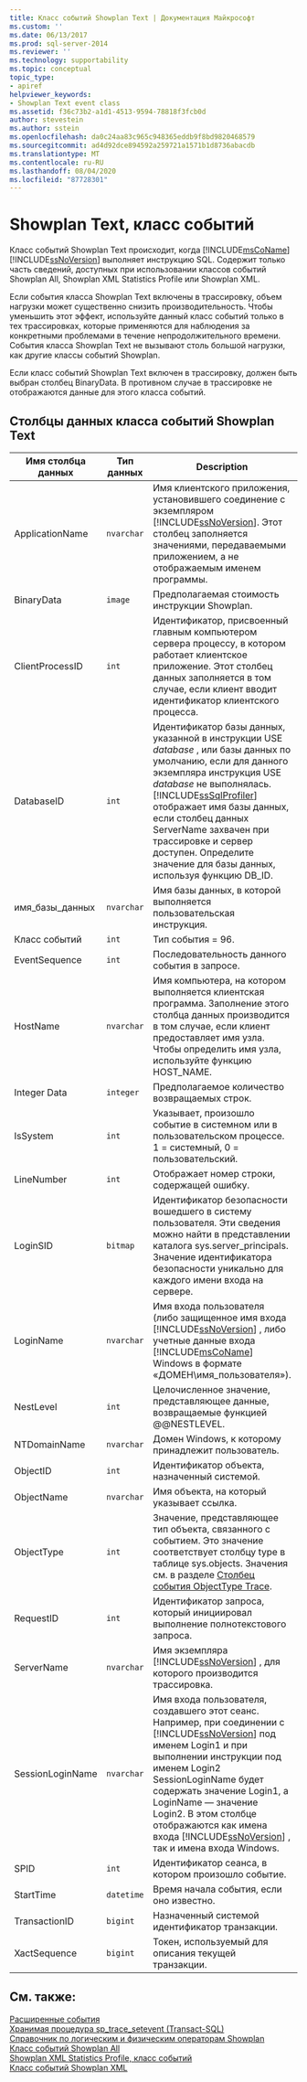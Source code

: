 ```yaml
---
title: Класс событий Showplan Text | Документация Майкрософт
ms.custom: ''
ms.date: 06/13/2017
ms.prod: sql-server-2014
ms.reviewer: ''
ms.technology: supportability
ms.topic: conceptual
topic_type:
- apiref
helpviewer_keywords:
- Showplan Text event class
ms.assetid: f36c73b2-a1d1-4513-9594-78818f3fcb0d
author: stevestein
ms.author: sstein
ms.openlocfilehash: da0c24aa83c965c948365eddb9f8bd9820468579
ms.sourcegitcommit: ad4d92dce894592a259721a1571b1d8736abacdb
ms.translationtype: MT
ms.contentlocale: ru-RU
ms.lasthandoff: 08/04/2020
ms.locfileid: "87728301"
---
```

# <a name="showplan-text-event-class"></a>Showplan Text, класс событий
  Класс событий Showplan Text происходит, когда [!INCLUDE[msCoName](../../includes/msconame-md.md)] [!INCLUDE[ssNoVersion](../../includes/ssnoversion-md.md)] выполняет инструкцию SQL. Содержит только часть сведений, доступных при использовании классов событий Showplan All, Showplan XML Statistics Profile или Showplan XML.  
  
 Если события класса Showplan Text включены в трассировку, объем нагрузки может существенно снизить производительность. Чтобы уменьшить этот эффект, используйте данный класс событий только в тех трассировках, которые применяются для наблюдения за конкретными проблемами в течение непродолжительного времени. События класса Showplan Text не вызывают столь большой нагрузки, как другие классы событий Showplan.  
  
 Если класс событий Showplan Text включен в трассировку, должен быть выбран столбец BinaryData. В противном случае в трассировке не отображаются данные для этого класса событий.  
  
## <a name="showplan-text-event-class-data-columns"></a>Столбцы данных класса событий Showplan Text  
  
|Имя столбца данных|Тип данных|Description|Идентификатор столбца|Фильтруемый|  
|----------------------|---------------|-----------------|---------------|----------------|  
|ApplicationName|`nvarchar`|Имя клиентского приложения, установившего соединение с экземпляром [!INCLUDE[ssNoVersion](../../includes/ssnoversion-md.md)]. Этот столбец заполняется значениями, передаваемыми приложением, а не отображаемым именем программы.|10|Да|  
|BinaryData|`image`|Предполагаемая стоимость инструкции Showplan.|2|Нет|  
|ClientProcessID|`int`|Идентификатор, присвоенный главным компьютером сервера процессу, в котором работает клиентское приложение. Этот столбец данных заполняется в том случае, если клиент вводит идентификатор клиентского процесса.|9|Да|  
|DatabaseID|`int`|Идентификатор базы данных, указанной в инструкции USE *database* , или базы данных по умолчанию, если для данного экземпляра инструкция USE *database* не выполнялась. [!INCLUDE[ssSqlProfiler](../../includes/sssqlprofiler-md.md)] отображает имя базы данных, если столбец данных ServerName захвачен при трассировке и сервер доступен. Определите значение для базы данных, используя функцию DB_ID.|3|Да|  
|имя_базы_данных|`nvarchar`|Имя базы данных, в которой выполняется пользовательская инструкция.|35|Да|  
|Класс событий|`int`|Тип события = 96.|27|Нет|  
|EventSequence|`int`|Последовательность данного события в запросе.|51|Нет|  
|HostName|`nvarchar`|Имя компьютера, на котором выполняется клиентская программа. Заполнение этого столбца данных производится в том случае, если клиент предоставляет имя узла. Чтобы определить имя узла, используйте функцию HOST_NAME.|8|Да|  
|Integer Data|`integer`|Предполагаемое количество возвращаемых строк.|25|Да|  
|IsSystem|`int`|Указывает, произошло событие в системном или в пользовательском процессе. 1 = системный, 0 = пользовательский.|60|Да|  
|LineNumber|`int`|Отображает номер строки, содержащей ошибку.|5|Да|  
|LoginSID|`bitmap`|Идентификатор безопасности вошедшего в систему пользователя. Эти сведения можно найти в представлении каталога sys.server_principals. Значение идентификатора безопасности уникально для каждого имени входа на сервере.|41|Нет|  
|LoginName|`nvarchar`|Имя входа пользователя (либо защищенное имя входа [!INCLUDE[ssNoVersion](../../includes/ssnoversion-md.md)] , либо учетные данные входа [!INCLUDE[msCoName](../../includes/msconame-md.md)] Windows в формате «ДОМЕН\имя_пользователя»).|11|Да|  
|NestLevel|`int`|Целочисленное значение, представляющее данные, возвращаемые функцией @@NESTLEVEL.|29|Да|  
|NTDomainName|`nvarchar`|Домен Windows, к которому принадлежит пользователь.|7|Да|  
|ObjectID|`int`|Идентификатор объекта, назначенный системой.|22|Да|  
|ObjectName|`nvarchar`|Имя объекта, на который указывает ссылка.|34|Да|  
|ObjectType|`int`|Значение, представляющее тип объекта, связанного с событием. Это значение соответствует столбцу type в таблице sys.objects. Значения см. в разделе [Столбец события ObjectType Trace](objecttype-trace-event-column.md).|28|Да|  
|RequestID|`int`|Идентификатор запроса, который инициировал выполнение полнотекстового запроса.|49|Да|  
|ServerName|`nvarchar`|Имя экземпляра [!INCLUDE[ssNoVersion](../../includes/ssnoversion-md.md)] , для которого производится трассировка.|26|Нет|  
|SessionLoginName|`nvarchar`|Имя входа пользователя, создавшего этот сеанс. Например, при соединении с [!INCLUDE[ssNoVersion](../../includes/ssnoversion-md.md)] под именем Login1 и при выполнении инструкции под именем Login2 SessionLoginName будет содержать значение Login1, а LoginName — значение Login2. В этом столбце отображаются как имена входа [!INCLUDE[ssNoVersion](../../includes/ssnoversion-md.md)] , так и имена входа Windows.|64|Да|  
|SPID|`int`|Идентификатор сеанса, в котором произошло событие.|12|Да|  
|StartTime|`datetime`|Время начала события, если оно известно.|14|Да|  
|TransactionID|`bigint`|Назначенный системой идентификатор транзакции.|4|Да|  
|XactSequence|`bigint`|Токен, используемый для описания текущей транзакции.|50|Да|  
  
## <a name="see-also"></a>См. также:  
 [Расширенные события](../extended-events/extended-events.md)   
 [Хранимая процедура sp_trace_setevent (Transact-SQL)](/sql/relational-databases/system-stored-procedures/sp-trace-setevent-transact-sql)   
 [Справочник по логическим и физическим операторам Showplan](../showplan-logical-and-physical-operators-reference.md)   
 [Класс событий Showplan All](showplan-all-event-class.md)   
 [Showplan XML Statistics Profile, класс событий](showplan-xml-statistics-profile-event-class.md)   
 [Класс событий Showplan XML](showplan-xml-event-class.md)  
  
  

